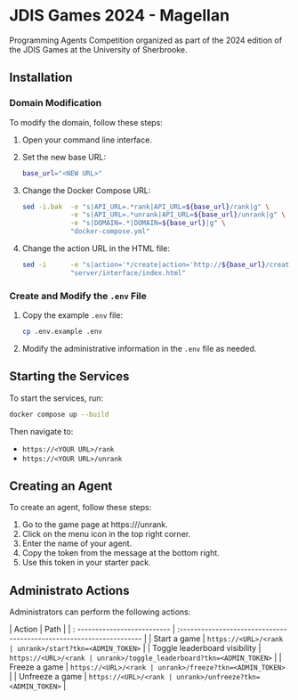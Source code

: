 # JDIS Games 2024 - Magellan

Programming Agents Competition organized as part of the 2024 edition of the JDIS Games at the University of Sherbrooke.

## Installation

### Domain Modification

To modify the domain, follow these steps:

1. Open your command line interface.

2. Set the new base URL:

    ```bash
    base_url="<NEW URL>"
    ```

3. Change the Docker Compose URL:

    ```bash
    sed -i.bak  -e "s|API_URL=.*rank|API_URL=${base_url}/rank|g" \
                -e "s|API_URL=.*unrank|API_URL=${base_url}/unrank|g" \
                -e "s|DOMAIN=.*|DOMAIN=${base_url}|g" \
                "docker-compose.yml"
    ```

4. Change the action URL in the HTML file:

    ```bash
    sed -i      -e "s|action='*/create|action='http://${base_url}/create'|g" \
                "server/interface/index.html"
    ```

### Create and Modify the `.env` File

1. Copy the example `.env` file:

    ```sh
    cp .env.example .env
    ```

2. Modify the administrative information in the `.env` file as needed.

## Starting the Services

To start the services, run:

```sh
docker compose up --build
```

Then navigate to:
- `https://<YOUR URL>/rank`
- `https://<YOUR URL>/unrank`

## Creating an Agent

To create an agent, follow these steps:

1. Go to the game page at https://<YOUR URL>/unrank.
2. Click on the menu icon in the top right corner.
3. Enter the name of your agent.
4. Copy the token from the message at the bottom right.
5. Use this token in your starter pack.

## Administrato Actions

Administrators can perform the following actions:

| Action                        | Path                                                                 |
| : --------------------------  | :------------------------------------------------------------------- |
| Start a game                  | `https://<URL>/<rank | unrank>/start?tkn=<ADMIN_TOKEN>`              |
| Toggle leaderboard visibility | `https://<URL>/<rank | unrank>/toggle_leaderboard?tkn=<ADMIN_TOKEN>` |
| Freeze a game                 | `https://<URL>/<rank | unrank>/freeze?tkn=<ADMIN_TOKEN>`             |
| Unfreeze a game               | `https://<URL>/<rank | unrank>/unfreeze?tkn=<ADMIN_TOKEN>`           |